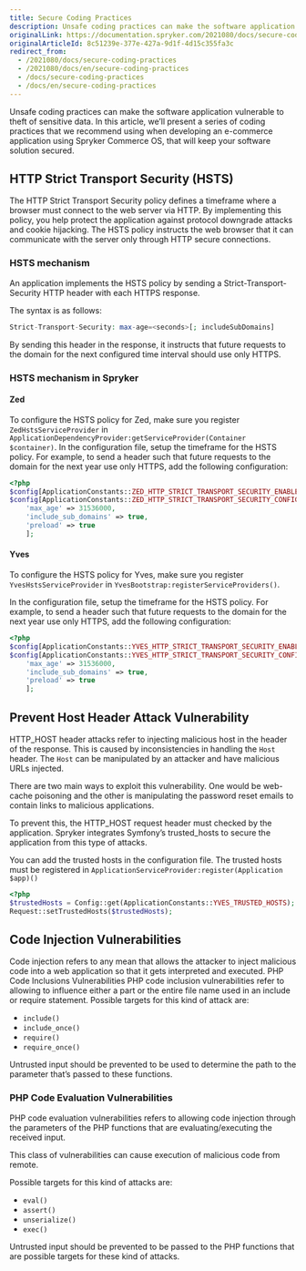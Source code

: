 ```yaml
---
title: Secure Coding Practices
description: Unsafe coding practices can make the software application vulnerable to theft of sensitive data. In this article, we’ll present a series of coding practices that we recommend using when developing an e-commerce application using Spryker Commerce OS, that will keep your software solution secured.
originalLink: https://documentation.spryker.com/2021080/docs/secure-coding-practices
originalArticleId: 8c51239e-377e-427a-9d1f-4d15c355fa3c
redirect_from:
  - /2021080/docs/secure-coding-practices
  - /2021080/docs/en/secure-coding-practices
  - /docs/secure-coding-practices
  - /docs/en/secure-coding-practices
---
```


Unsafe coding practices can make the software application vulnerable to theft of sensitive data. In this article, we’ll present a series of coding practices that we recommend using when developing an e-commerce application using Spryker Commerce OS, that will keep your software solution secured.

## HTTP Strict Transport Security (HSTS)

The HTTP Strict Transport Security policy defines a timeframe where a browser must connect to the web server via HTTP. By implementing this policy, you help protect the application against protocol downgrade attacks and cookie hijacking. The HSTS policy instructs the web browser that it can communicate with the server only through HTTP secure connections.

### HSTS mechanism

An application implements the HSTS policy by sending a Strict-Transport-Security HTTP header with each HTTPS response.

The syntax is as follows:

```php
Strict-Transport-Security: max-age=<seconds>[; includeSubDomains]
```

By sending this header in the response, it instructs that future requests to the domain for the next configured time interval should use only HTTPS.

### HSTS mechanism in Spryker

#### Zed

To configure the HSTS policy for Zed, make sure you register `ZedHstsServiceProvider` in `ApplicationDependencyProvider:getServiceProvider(Container $container)`. In the configuration file, setup the timeframe for the HSTS policy. For example, to send a header such that future requests to the domain for the next year use only HTTPS, add the following configuration:

```php
<?php
$config[ApplicationConstants::ZED_HTTP_STRICT_TRANSPORT_SECURITY_ENABLED] = true;
$config[ApplicationConstants::ZED_HTTP_STRICT_TRANSPORT_SECURITY_CONFIG] = [
    'max_age' => 31536000,
    'include_sub_domains' => true,
    'preload' => true
    ];
```

#### Yves

To configure the HSTS policy for Yves, make sure you register `YvesHstsServiceProvider` in `YvesBootstrap:registerServiceProviders()`.

In the configuration file, setup the timeframe for the HSTS policy. For example, to send a header such that future requests to the domain for the next year use only HTTPS, add the following configuration:

```php
<?php
$config[ApplicationConstants::YVES_HTTP_STRICT_TRANSPORT_SECURITY_ENABLED] = true;
$config[ApplicationConstants::YVES_HTTP_STRICT_TRANSPORT_SECURITY_CONFIG] = [
    'max_age' => 31536000,
    'include_sub_domains' => true,
    'preload' => true
    ];
```

## Prevent Host Header Attack Vulnerability

HTTP_HOST header attacks refer to injecting malicious host in the header of the response. This is caused by inconsistencies in handling the `Host` header. The `Host` can be manipulated by an attacker and have malicious URLs injected.

There are two main ways to exploit this vulnerability. One would be web-cache poisoning and the other is manipulating the password reset emails to contain links to malicious applications.

To prevent this, the HTTP_HOST request header must checked by the application. Spryker integrates Symfony’s trusted_hosts to secure the application from this type of attacks.

You can add the trusted hosts in the configuration file. The trusted hosts must be registered in `ApplicationServiceProvider:register(Application $app)()`

```php
<?php
$trustedHosts = Config::get(ApplicationConstants::YVES_TRUSTED_HOSTS);
Request::setTrustedHosts($trustedHosts);
```

## Code Injection Vulnerabilities

Code injection refers to any mean that allows the attacker to inject malicious code into a web application so that it gets interpreted and executed. PHP Code Inclusions Vulnerabilities PHP code inclusion vulnerabilities refer to allowing to influence either a part or the entire file name used in an include or require statement. Possible targets for this kind of attack are:

* `include()`
* `include_once()`
* `require()`
* `require_once()`

Untrusted input should be prevented to be used to determine the path to the parameter that’s passed to these functions.

### PHP Code Evaluation Vulnerabilities

PHP code evaluation vulnerabilities refers to allowing code injection through the parameters of the PHP functions that are evaluating/executing the received input.

This class of vulnerabilities can cause execution of malicious code from remote.

Possible targets for this kind of attacks are:

* `eval()`
* `assert()`
* `unserialize()`
* `exec()`

Untrusted input should be prevented to be passed to the PHP functions that are possible targets for these kind of attacks.
